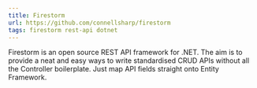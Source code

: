 ```yaml
---
title: Firestorm
url: https://github.com/connellsharp/firestorm
tags: firestorm rest-api dotnet
---
```


Firestorm is an open source REST API framework for .NET. The aim is to provide a neat and easy ways to write standardised CRUD APIs without all the Controller boilerplate. Just map API fields straight onto Entity Framework.